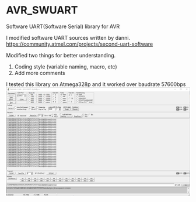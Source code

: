 # AVR_SWUART
Software UART(Software Serial) library for AVR

I modified software UART sources written by danni.<br>
https://community.atmel.com/projects/second-uart-software

Modified two things for better understanding.
1) Coding style (variable naming, macro, etc)
2) Add more comments

I tested this library on Atmega328p and it worked over baudrate 57600bps
![terminal](./terminal.JPG)
